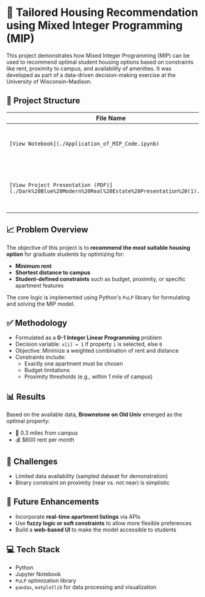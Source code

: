 # 🏡 Tailored Housing Recommendation using Mixed Integer Programming (MIP)

This project demonstrates how Mixed Integer Programming (MIP) can be used to recommend optimal student housing options based on constraints like rent, proximity to campus, and availability of amenities. It was developed as part of a data-driven decision-making exercise at the University of Wisconsin–Madison.

## 📂 Project Structure

| File Name                        | Description                                                     |
|----------------------------------|-----------------------------------------------------------------|
| `[View Notebook](./Application_of_MIP_Code.ipynb)`| Python code with Pyomo model + output                      |
| `[View Project Presentation (PDF)](./Dark%20Blue%20Modern%20Real%20Estate%20Presentation%20(1).pdf) ` | Executive-level project summary slides (5-min)   |

## 📈 Problem Overview

The objective of this project is to **recommend the most suitable housing option** for graduate students by optimizing for:
- **Minimum rent**
- **Shortest distance to campus**
- **Student-defined constraints** such as budget, proximity, or specific apartment features

The core logic is implemented using Python's `PuLP` library for formulating and solving the MIP model.

## ✅ Methodology

- Formulated as a **0-1 Integer Linear Programming** problem
- Decision variable: `x[i] = 1` if property `i` is selected, else `0`
- Objective: Minimize a weighted combination of rent and distance
- Constraints include:
  - Exactly one apartment must be chosen
  - Budget limitations
  - Proximity thresholds (e.g., within 1 mile of campus)

## 📊 Results

Based on the available data, **Brownstone on Old Univ** emerged as the optimal property:
- 📍 0.3 miles from campus
- 💰 $600 rent per month

## 🧩 Challenges

- Limited data availability (sampled dataset for demonstration)
- Binary constraint on proximity (near vs. not near) is simplistic

## 🚀 Future Enhancements

- Incorporate **real-time apartment listings** via APIs
- Use **fuzzy logic or soft constraints** to allow more flexible preferences
- Build a **web-based UI** to make the model accessible to students

## 💻 Tech Stack

- Python
- Jupyter Notebook
- `PuLP` optimization library
- `pandas`, `matplotlib` for data processing and visualization



